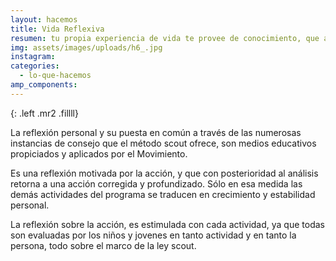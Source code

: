 ```yaml
---
layout: hacemos
title: Vida Reflexiva
resumen: tu propia experiencia de vida te provee de conocimiento, que al momento de compartirlo con tu unidad se convierte en un aprendizaje para quienes te rodean
img: assets/images/uploads/h6_.jpg
instagram: 
categories: 
  - lo-que-hacemos
amp_components: 
---
```

<amp-img width="400" height="300" layout="fixed" alt="Vida Reflexiva" src="/assets/images/uploads/reflexiva.jpg"></amp-img>
{: .left .mr2 .fillll}

La reflexión personal y su puesta en común a través de las numerosas instancias de consejo que el método scout ofrece, son medios educativos propiciados y aplicados por el Movimiento.

Es una reflexión motivada por la acción, y que con posterioridad al análisis retorna a una acción corregida y profundizado. Sólo en esa medida las demás actividades del programa se traducen en crecimiento y estabilidad personal.

La reflexión sobre la acción, es estimulada con cada actividad, ya que todas son evaluadas por los niños y jovenes en tanto actividad y en tanto la persona, todo sobre el marco de la ley scout.